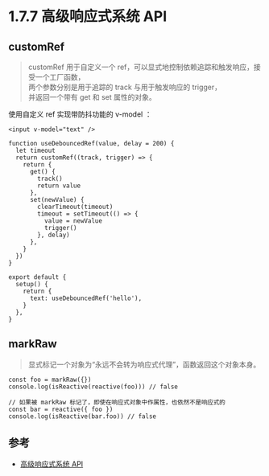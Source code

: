 # 1.7.7 高级响应式系统 API

## customRef

>customRef 用于自定义一个 ref，可以显式地控制依赖追踪和触发响应，接受一个工厂函数，  
两个参数分别是用于追踪的 track 与用于触发响应的 trigger，  
并返回一个带有 get 和 set 属性的对象。

使用自定义 ref 实现带防抖功能的 v-model ：

```
<input v-model="text" />

function useDebouncedRef(value, delay = 200) {
  let timeout
  return customRef((track, trigger) => {
    return {
      get() {
        track()
        return value
      },
      set(newValue) {
        clearTimeout(timeout)
        timeout = setTimeout(() => {
          value = newValue
          trigger()
        }, delay)
      },
    }
  })
}

export default {
  setup() {
    return {
      text: useDebouncedRef('hello'),
    }
  },
}
```

## markRaw

>显式标记一个对象为“永远不会转为响应式代理”，函数返回这个对象本身。

```
const foo = markRaw({})
console.log(isReactive(reactive(foo))) // false

// 如果被 markRaw 标记了，即使在响应式对象中作属性，也依然不是响应式的
const bar = reactive({ foo })
console.log(isReactive(bar.foo)) // false
```


## 参考
- [高级响应式系统 API](https://vue-composition-api-rfc.netlify.app/zh/api.html#%E9%AB%98%E7%BA%A7%E5%93%8D%E5%BA%94%E5%BC%8F%E7%B3%BB%E7%BB%9F-api)




